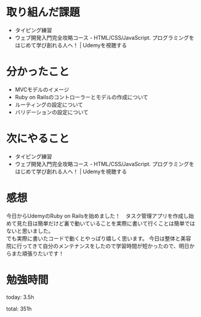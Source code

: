 #  取り組んだ課題
- タイピング練習
- ウェブ開発入門完全攻略コース - HTML/CSS/JavaScript. プログラミングをはじめて学び創れる人へ！ | Udemyを視聴する 

# 分かったこと
- MVCモデルのイメージ
- Ruby on Railsのコントローラーとモデルの作成について
- ルーティングの設定について
- バリデーションの設定について


# 次にやること
- タイピング練習
- ウェブ開発入門完全攻略コース - HTML/CSS/JavaScript. プログラミングをはじめて学び創れる人へ！ | Udemyを視聴する

# 感想
今日からUdemyのRuby on Railsを始めました！　タスク管理アプリを作成し始めて見た目は簡単だけど裏で動いていることを実際に書いて行くことは簡単ではないと思いました。  
でも実際に書いたコードで動くとやっぱり嬉しく思います。
今日は整体と美容院に行ってきて自分のメンテナンスをしたので学習時間が短かったので、明日からまた頑張りたいです！

# 勉強時間
today: 3.5h

total: 351h
